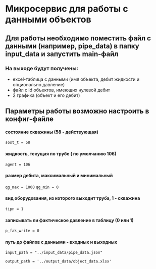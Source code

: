 # Микросервис для работы с данными объектов

## Для работы необходимо поместить файл с данными (например, pipe_data) в папку input_data и запустить main-файл

### На выходе будут получены:
* excel-таблица с данными (имя объекта, дебит жидкости и опционально давление)
* файл с id объектов, имеющих нулевой дебит
* 2 графика (объект и его дебит)

## Параметры работы возможно настроить в конфиг-файле
#### состояние скважины (58 - действующая)
`sost_t = 58`

#### жидкость, текущая по трубе ( по умолчанию 106)
`agent = 106`

#### размер дебита, максимальный и минимальный
`qg_max = 1000`
`qg_min = 0`

#### вид оборудования, из которого выходит труба, 1 - скважина
`tipn = 1`

#### записывать ли фактическое давление в таблицу (0 или 1)
`p_fak_write = 0`

#### путь до файлов с данными - входных и выходных

`input_path = "../input_data/pipe_data.json"`

`output_path = '../output_data/object_data.xlsx'`
